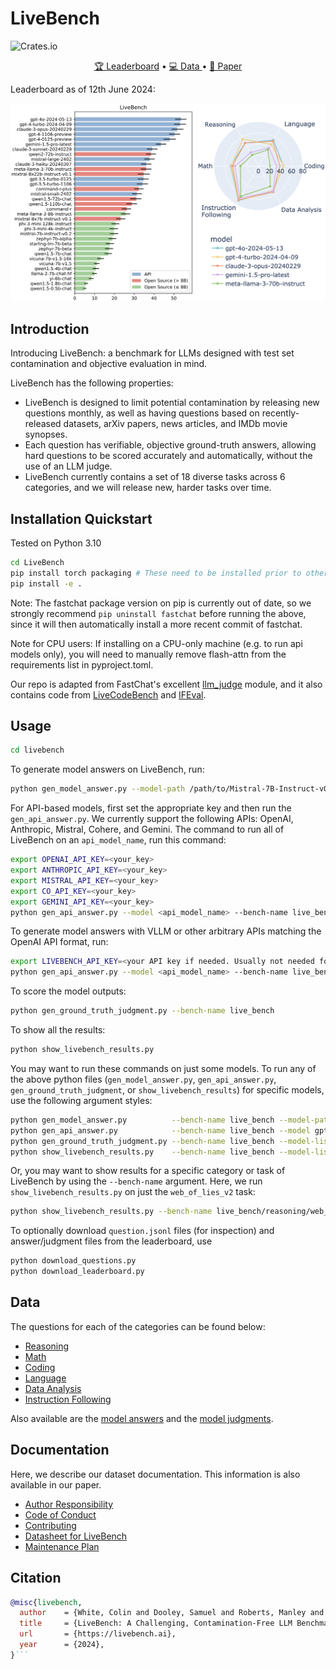 # LiveBench

![Crates.io](https://img.shields.io/crates/l/Ap?color=orange)

<p align="center">
    <a href="https://livebench.ai/">🏆 Leaderboard</a> •
    <a href="https://huggingface.co/livebench">💻 Data </a> •
    <a href="https://livebench.ai/livebench.pdf">📝 Paper</a> 
</p>

Leaderboard as of 12th June 2024:

![image](assets/livebench-2024-06-13.png)


## Introduction

Introducing LiveBench: a benchmark for LLMs designed with test set contamination and objective evaluation in mind.

LiveBench has the following properties:

* LiveBench is designed to limit potential contamination by releasing new questions monthly, as well as having questions based on recently-released datasets, arXiv papers, news articles, and IMDb movie synopses.
* Each question has verifiable, objective ground-truth answers, allowing hard questions to be scored accurately and automatically, without the use of an LLM judge.
* LiveBench currently contains a set of 18 diverse tasks across 6 categories, and we will release new, harder tasks over time.

## Installation Quickstart

Tested on Python 3.10

```bash
cd LiveBench
pip install torch packaging # These need to be installed prior to other dependencies.
pip install -e .
```
Note: The fastchat package version on pip is currently out of date, so we strongly recommend `pip uninstall fastchat` before running the above, since it will then automatically install a more recent commit of fastchat.

Note for CPU users: If installing on a CPU-only machine (e.g. to run api models only), you will need to manually remove flash-attn from the requirements list in pyproject.toml.

Our repo is adapted from FastChat's excellent [llm_judge](https://github.com/lm-sys/FastChat/tree/main/fastchat/llm_judge) module, and it also contains code from [LiveCodeBench](https://github.com/LiveCodeBench/LiveCodeBench) and [IFEval](https://github.com/Rohan2002/IFEval?tab=readme-ov-file).

## Usage

```bash
cd livebench
```

To generate model answers on LiveBench, run:
```bash
python gen_model_answer.py --model-path /path/to/Mistral-7B-Instruct-v0.2/ --model-id Mistral-7B-Instruct-v0.2 --dtype bfloat16 --bench-name live_bench
```

For API-based models, first set the appropriate key and then run the `gen_api_answer.py`. We currently support the following APIs: OpenAI, Anthropic, Mistral, Cohere, and Gemini. The command to run all of LiveBench on an `api_model_name`, run this command:
```bash
export OPENAI_API_KEY=<your_key>
export ANTHROPIC_API_KEY=<your_key>
export MISTRAL_API_KEY=<your_key>
export CO_API_KEY=<your_key>
export GEMINI_API_KEY=<your_key>
python gen_api_answer.py --model <api_model_name> --bench-name live_bench
```

To generate model answers with VLLM or other arbitrary APIs matching the OpenAI API format, run:
```bash
export LIVEBENCH_API_KEY=<your API key if needed. Usually not needed for VLLM>
python gen_api_answer.py --model <api_model_name> --bench-name live_bench --api-base <your endpoint. Often, for VLLM, this is http://localhost:8000/v1>
```

To score the model outputs:

```bash
python gen_ground_truth_judgment.py --bench-name live_bench
```

To show all the results:
```bash
python show_livebench_results.py
```

You may want to run these commands on just some models. To run any of the above python files (`gen_model_answer.py`, `gen_api_answer.py`, `gen_ground_truth_judgment`, or `show_livebench_results`) for specific models, use the following argument styles:
```bash
python gen_model_answer.py          --bench-name live_bench --model-path /path/to/Mistral-7B-Instruct-v0.2/ --model-id Mistral-7B-Instruct-v0.2 --dtype bfloat16 
python gen_api_answer.py            --bench-name live_bench --model gpt-4-turbo
python gen_ground_truth_judgment.py --bench-name live_bench --model-list Mistral-7B-Instruct-v0.2 Llama-2-7b-chat-hf claude-3-opus-20240229
python show_livebench_results.py    --bench-name live_bench --model-list Mistral-7B-Instruct-v0.2 Llama-2-7b-chat-hf claude-3-opus-20240229
```

Or, you may want to show results for a specific category or task of LiveBench by using the `--bench-name` argument. Here, we run `show_livebench_results.py` on just the `web_of_lies_v2` task: 
```bash
python show_livebench_results.py --bench-name live_bench/reasoning/web_of_lies_v2
```

To optionally download `question.jsonl` files (for inspection) and answer/judgment files from the leaderboard, use
```bash
python download_questions.py
python download_leaderboard.py
```

## Data
The questions for each of the categories can be found below:
- [Reasoning](https://huggingface.co/datasets/livebench/reasoning)
- [Math](https://huggingface.co/datasets/livebench/math)
- [Coding](https://huggingface.co/datasets/livebench/coding)
- [Language](https://huggingface.co/datasets/livebench/language)
- [Data Analysis](https://huggingface.co/datasets/livebench/data_analysis)
- [Instruction Following](https://huggingface.co/datasets/livebench/instruction_following)

Also available are the [model answers](https://huggingface.co/datasets/livebench/model_answer) and the [model judgments](https://huggingface.co/datasets/livebench/model_judgment).

## Documentation
Here, we describe our dataset documentation. This information is also available in our paper.
- [Author Responsibility](docs/AUTHOR_RESPONSIBILITY.md)
- [Code of Conduct](docs/CODE_OF_CONDUCT.md)
- [Contributing](docs/CONTRIBUTING.md)
- [Datasheet for LiveBench](docs/DATASHEET.md)
- [Maintenance Plan](docs/MAINTENANCE_PLAN.md)

## Citation

```bibtex
@misc{livebench,
  author    = {White, Colin and Dooley, Samuel and Roberts, Manley and Pal, Arka and Feuer, Ben and Jain, Siddhartha and Shwartz-Ziv, Ravid and Jain, Neel and Saifullah, Khalid and Naidu, Siddartha and Hegde, Chinmay and LeCun, Yann and Goldstein, Tom and Neiswanger, Willie and Goldblum, Micah},
  title     = {LiveBench: A Challenging, Contamination-Free LLM Benchmark},
  url       = {https://livebench.ai},
  year      = {2024},
}```
